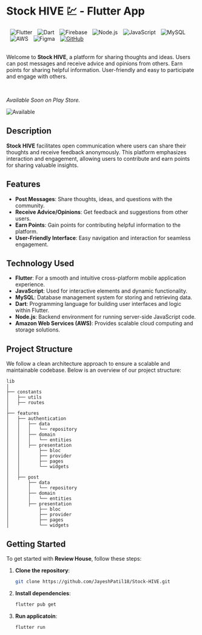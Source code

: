 <div align="left">
  <h1>Stock HIVE 💹 - Flutter App</h1>
  <img alt="Flutter" src="https://img.shields.io/badge/Flutter-02569B?style=for-the-badge&logo=flutter&logoColor=white" style="margin-left: 10px;">
  <img alt="Dart" src="https://img.shields.io/badge/Dart-0175C2?style=for-the-badge&logo=dart&logoColor=white" style="margin-left: 10px;">
  <img alt="Firebase" src="https://img.shields.io/badge/Firebase-FFCA28?style=for-the-badge&logo=firebase&logoColor=black" style="margin-left: 10px;">
  <img alt="Node.js" src="https://img.shields.io/badge/Node.js-339933?style=for-the-badge&logo=node.js&logoColor=white" style="margin-left: 10px;">
  <img alt="JavaScript" src="https://img.shields.io/badge/JavaScript-F7DF1E?style=for-the-badge&logo=javascript&logoColor=black" style="margin-left: 10px;">
  <img alt="MySQL" src="https://img.shields.io/badge/MySQL-4479A1?style=for-the-badge&logo=mysql&logoColor=white" style="margin-left: 10px;">
  <img alt="AWS" src="https://img.shields.io/badge/AWS-232F3E?style=for-the-badge&logo=amazon-aws&logoColor=white" style="margin-left: 10px;">
  <img alt="Figma" src="https://img.shields.io/badge/Figma-F24E1E?style=for-the-badge&logo=figma&logoColor=white" style="margin-left: 10px;">
  <a href="https://github.com/JayeshPatil18/Stock-HIVE">
    <img alt="GitHub" src="https://img.shields.io/badge/GitHub-181717?style=for-the-badge&logo=github&logoColor=white" style="margin-left: 10px;">
  </a>
</div>
</br>


Welcome to **Stock HIVE**, a platform for sharing thoughts and ideas. Users can post messages and receive advice and opinions from others. Earn points for sharing helpful information. User-friendly and easy to participate and engage with others.

</br>

*Available Soon on Play Store.*

![Available](https://github.com/JayeshPatil18/Stock-HIVE/blob/master/stock-hive.png)

## Description

**Stock HIVE** facilitates open communication where users can share their thoughts and receive feedback anonymously. This platform emphasizes interaction and engagement, allowing users to contribute and earn points for sharing valuable insights.

## Features

- **Post Messages**: Share thoughts, ideas, and questions with the community.
- **Receive Advice/Opinions**: Get feedback and suggestions from other users.
- **Earn Points**: Gain points for contributing helpful information to the platform.
- **User-Friendly Interface**: Easy navigation and interaction for seamless engagement.

## Technology Used

- **Flutter**: For a smooth and intuitive cross-platform mobile application experience.
- **JavaScript**: Used for interactive elements and dynamic functionality.
- **MySQL**: Database management system for storing and retrieving data.
- **Dart**: Programming language for building user interfaces and logic within Flutter.
- **Node.js**: Backend environment for running server-side JavaScript code.
- **Amazon Web Services (AWS)**: Provides scalable cloud computing and storage solutions.


## Project Structure

We follow a clean architecture approach to ensure a scalable and maintainable codebase. Below is an overview of our project structure:

```plaintext
lib
│
├── constants
│   ├── utils
│   ├── routes
│
├── features
│   ├── authentication
│   │   ├── data
│   │   │   └── repository
│   │   ├── domain
│   │   │   └── entities
│   │   ├── presentation
│   │       ├── bloc
│   │       ├── provider
│   │       ├── pages
│   │       └── widgets
│   │
│   ├── post
│       ├── data
│       │   └── repository
│       ├── domain
│       │   └── entities
│       ├── presentation
│           ├── bloc
│           ├── provider
│           ├── pages
│           └── widgets
```

## Getting Started

To get started with **Review House**, follow these steps:

1. **Clone the repository**:
   ```bash
   git clone https://github.com/JayeshPatil18/Stock-HIVE.git

1. **Install dependencies**:
   ```bash
   flutter pub get

1. **Run applicatoin**:
   ```bash
   flutter run
